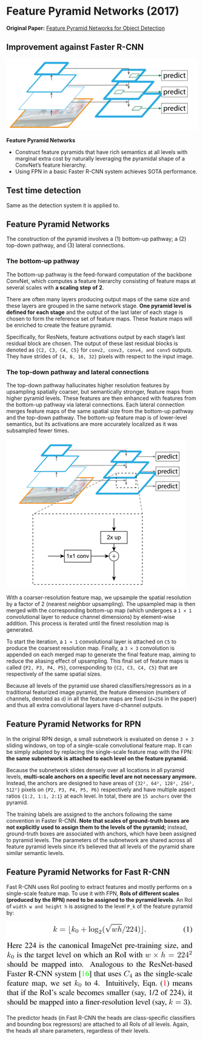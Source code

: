 # Feature Pyramid Networks (2017)

**Original Paper:** [Feature Pyramid Networks for Object Detection](https://arxiv.org/abs/1612.03144)

## Improvement against Faster R-CNN

![](../images/fpn.png)

**Feature Pyramid Networks**

- Construct feature pyramids that have rich semantics at all levels with marginal extra cost by naturally leveraging the pyramidal shape of a ConvNet’s feature hierarchy.
- Using FPN in a basic Faster R-CNN system achieves SOTA performance.

## Test time detection

Same as the detection system it is applied to.

## Feature Pyramid Networks

The construction of the pyramid involves a (1) bottom-up pathway; a (2) top-down pathway, and (3) lateral connections.

### The bottom-up pathway

The bottom-up pathway is the feed-forward computation of the backbone ConvNet, which computes a feature hierarchy consisting of feature maps at several scales with **a scaling step of 2**. 

There are often many layers producing output maps of the same size and these layers are grouped in the same network stage. **One pyramid level is defined for each stage** and the output of the last later of each stage is chosen to form the reference set of feature maps. These feature maps will be enriched to create the feature pyramid.

Specifically, for ResNets, feature activations output by each stage’s last residual block are chosen. The output of these last residual blocks is denoted as `{C2, C3, C4, C5}` for `conv2, conv3, conv4, and conv5` outputs. They have strides of `{4, 8, 16, 32}` pixels with respect to the input image.

### The top-down pathway and lateral connections

The top-down pathway hallucinates higher resolution features by upsampling spatially coarser, but semantically stronger, feature maps from higher pyramid levels. These features are then enhanced with features from the bottom-up pathway via lateral connections. Each lateral connection merges feature maps of the same spatial size from the bottom-up pathway and the top-down pathway. The bottom-up feature map is of lower-level semantics, but its activations are more accurately localized as it was subsampled fewer times.

![](../images/fpn_lateral_connection.png)

With a coarser-resolution feature map, we upsample the spatial resolution by a factor of 2 (nearest neighbor upsampling). The upsampled map is then merged with the corresponding bottom-up map (which undergoes a `1 × 1` convolutional layer to reduce channel dimensions) by element-wise addition. This process is iterated until the finest resolution map is generated.

To start the iteration, a `1 × 1` convolutional layer is attached on `C5` to produce the coarsest resolution map. Finally, a `3 × 3` convolution is appended on each merged map to generate the final feature map, aiming to reduce the aliasing effect of upsampling. This final set of feature maps is called `{P2, P3, P4, P5}`, corresponding to `{C2, C3, C4, C5}` that are respectively of the same spatial sizes.

Because all levels of the pyramid use shared classifiers/regressors as in a traditional featurized image pyramid, the feature dimension (numbers of channels, denoted as `d`) in all the feature maps are fixed (`d=256` in the paper) and thus all extra convolutional layers have d-channel outputs.

## Feature Pyramid Networks for RPN

In the original RPN design, a small subnetwork is evaluated on dense `3 × 3` sliding windows, on top of a single-scale convolutional feature map. It can be simply adapted by replacing the single-scale feature map with the FPN: **the same subnetwork is attached to each level on the feature pyramid.**

Because the subnetwork slides densely over all locations in all pyramid levels, **multi-scale anchors on a specific level are not necessary anymore.** Instead, the anchors are designed to have areas of `{32², 64², 128², 256², 512²}` pixels on `{P2, P3, P4, P5, P6}` respectively and have multiple aspect ratios `{1:2, 1:1, 2:1}` at each level. In total, there are `15 anchors` over the pyramid.

The training labels are assigned to the anchors following the same convention in Faster R-CNN. **Note that scales of ground-truth boxes are not explicitly used to assign them to the levels of the pyramid;** instead, ground-truth boxes are associated with anchors, which have been assigned to pyramid levels. The parameters of the subnetwork are shared across all feature pyramid levels since it’s believed that all levels of the pyramid share similar semantic levels.

## Feature Pyramid Networks for Fast R-CNN

Fast R-CNN uses RoI pooling to extract features and mostly performs on a single-scale feature map. To use it with FPN, **RoIs of different scales (produced by the RPN) need to be assigned to the pyramid levels**. An RoI of `width w and height h` is assigned to the level `P_k` of the feature pyramid by:

![](../images/fpn_pyramid_match.png)

The predictor heads (in Fast R-CNN the heads are class-specific classifiers and bounding box regressors) are attached to all RoIs of all levels. Again, the heads all share parameters, regardless of their levels.